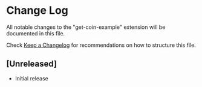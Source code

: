 # Change Log

All notable changes to the "get-coin-example" extension will be documented in this file.

Check [Keep a Changelog](http://keepachangelog.com/) for recommendations on how to structure this file.

## [Unreleased]

- Initial release